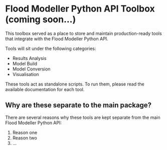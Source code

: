 # Flood Modeller Python API Toolbox (coming soon...)
This toolbox served as a place to store and maintain production-ready tools that integrate with the Flood Modeller Python API.

Tools will sit under the following categories:
- Results Analysis
- Model Build
- Model Conversion
- Visualisation

These tools act as standalone scripts. To run them, please read the available documentation for each tool. 

## Why are these separate to the main package?
There are several reasons why these tools are kept separate from the main Flood Modeller Python API:
1. Reason one
2. Reason two
3. ...

